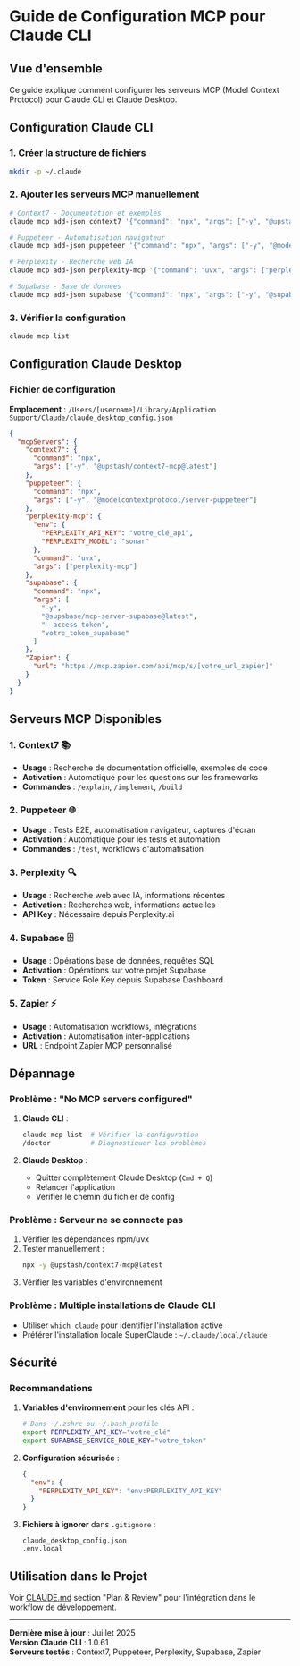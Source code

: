 
# Guide de Configuration MCP pour Claude CLI

## Vue d'ensemble

Ce guide explique comment configurer les serveurs MCP (Model Context Protocol) pour Claude CLI et Claude Desktop.

## Configuration Claude CLI

### 1. Créer la structure de fichiers

```bash
mkdir -p ~/.claude
```

### 2. Ajouter les serveurs MCP manuellement

```bash
# Context7 - Documentation et exemples
claude mcp add-json context7 '{"command": "npx", "args": ["-y", "@upstash/context7-mcp@latest"]}'

# Puppeteer - Automatisation navigateur
claude mcp add-json puppeteer '{"command": "npx", "args": ["-y", "@modelcontextprotocol/server-puppeteer"]}'

# Perplexity - Recherche web IA
claude mcp add-json perplexity-mcp '{"command": "uvx", "args": ["perplexity-mcp"], "env": {"PERPLEXITY_API_KEY": "votre_clé_api", "PERPLEXITY_MODEL": "sonar"}}'

# Supabase - Base de données
claude mcp add-json supabase '{"command": "npx", "args": ["-y", "@supabase/mcp-server-supabase@latest", "--access-token", "votre_token_supabase"]}'
```

### 3. Vérifier la configuration

```bash
claude mcp list
```

## Configuration Claude Desktop

### Fichier de configuration

**Emplacement** : `/Users/[username]/Library/Application Support/Claude/claude_desktop_config.json`

```json
{
  "mcpServers": {
    "context7": {
      "command": "npx",
      "args": ["-y", "@upstash/context7-mcp@latest"]
    },
    "puppeteer": {
      "command": "npx",
      "args": ["-y", "@modelcontextprotocol/server-puppeteer"]
    },
    "perplexity-mcp": {
      "env": {
        "PERPLEXITY_API_KEY": "votre_clé_api",
        "PERPLEXITY_MODEL": "sonar"
      },
      "command": "uvx",
      "args": ["perplexity-mcp"]
    },
    "supabase": {
      "command": "npx",
      "args": [
        "-y",
        "@supabase/mcp-server-supabase@latest",
        "--access-token",
        "votre_token_supabase"
      ]
    },
    "Zapier": {
      "url": "https://mcp.zapier.com/api/mcp/s/[votre_url_zapier]"
    }
  }
}
```

## Serveurs MCP Disponibles

### 1. Context7 📚
- **Usage** : Recherche de documentation officielle, exemples de code
- **Activation** : Automatique pour les questions sur les frameworks
- **Commandes** : `/explain`, `/implement`, `/build`

### 2. Puppeteer 🌐
- **Usage** : Tests E2E, automatisation navigateur, captures d'écran
- **Activation** : Automatique pour les tests et automation
- **Commandes** : `/test`, workflows d'automatisation

### 3. Perplexity 🔍
- **Usage** : Recherche web avec IA, informations récentes
- **Activation** : Recherches web, informations actuelles
- **API Key** : Nécessaire depuis Perplexity.ai

### 4. Supabase 🗄️
- **Usage** : Opérations base de données, requêtes SQL
- **Activation** : Opérations sur votre projet Supabase
- **Token** : Service Role Key depuis Supabase Dashboard

### 5. Zapier ⚡
- **Usage** : Automatisation workflows, intégrations
- **Activation** : Automatisation inter-applications
- **URL** : Endpoint Zapier MCP personnalisé

## Dépannage

### Problème : "No MCP servers configured"

1. **Claude CLI** :
   ```bash
   claude mcp list  # Vérifier la configuration
   /doctor          # Diagnostiquer les problèmes
   ```

2. **Claude Desktop** :
   - Quitter complètement Claude Desktop (`Cmd + Q`)
   - Relancer l'application
   - Vérifier le chemin du fichier de config

### Problème : Serveur ne se connecte pas

1. Vérifier les dépendances npm/uvx
2. Tester manuellement :
   ```bash
   npx -y @upstash/context7-mcp@latest
   ```
3. Vérifier les variables d'environnement

### Problème : Multiple installations de Claude CLI

- Utiliser `which claude` pour identifier l'installation active
- Préférer l'installation locale SuperClaude : `~/.claude/local/claude`

## Sécurité

### Recommandations

1. **Variables d'environnement** pour les clés API :
   ```bash
   # Dans ~/.zshrc ou ~/.bash_profile
   export PERPLEXITY_API_KEY="votre_clé"
   export SUPABASE_SERVICE_ROLE_KEY="votre_token"
   ```

2. **Configuration sécurisée** :
   ```json
   {
     "env": {
       "PERPLEXITY_API_KEY": "env:PERPLEXITY_API_KEY"
     }
   }
   ```

3. **Fichiers à ignorer** dans `.gitignore` :
   ```
   claude_desktop_config.json
   .env.local
   ```

## Utilisation dans le Projet

Voir [CLAUDE.md](../CLAUDE.md) section "Plan & Review" pour l'intégration dans le workflow de développement.

---

**Dernière mise à jour** : Juillet 2025  
**Version Claude CLI** : 1.0.61  
**Serveurs testés** : Context7, Puppeteer, Perplexity, Supabase, Zapier